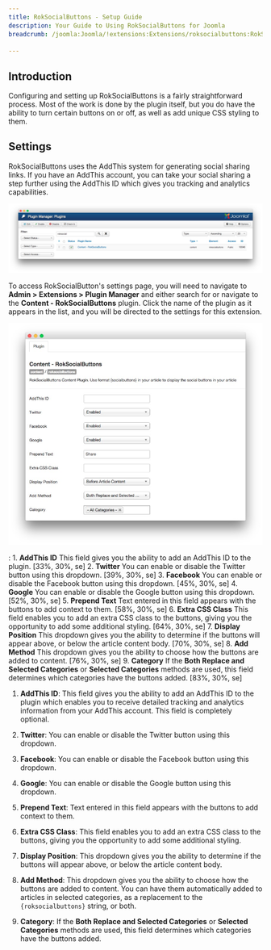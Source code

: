 ```yaml
---
title: RokSocialButtons - Setup Guide
description: Your Guide to Using RokSocialButtons for Joomla
breadcrumb: /joomla:Joomla/!extensions:Extensions/roksocialbuttons:RokSocialButtons

---
```


Introduction
-----

Configuring and setting up RokSocialButtons is a fairly straightforward process. Most of the work is done by the plugin itself, but you do have the ability to turn certain buttons on or off, as well as add unique CSS styling to them.

Settings
-----

RokSocialButtons uses the AddThis system for generating social sharing links. If you have an AddThis account, you can take your social sharing a step further using the AddThis ID which gives you tracking and analytics capabilities. 

![Setup](assets/roksocialbuttons_1.jpeg)

To access RokSocialButton's settings page, you will need to navigate to **Admin > Extensions > Plugin Manager** and either search for or navigate to the **Content - RokSocialButtons** plugin. Click the name of the plugin as it appears in the list, and you will be directed to the settings for this extension.

![Setup](assets/roksocialbuttons_2.jpeg)

:	1. **AddThis ID** This field gives you the ability to add an AddThis ID to the plugin. [33%, 30%, se]
	2. **Twitter** You can enable or disable the Twitter button using this dropdown. [39%, 30%, se]
	3. **Facebook** You can enable or disable the Facebook button using this dropdown. [45%, 30%, se]
	4. **Google** You can enable or disable the Google button using this dropdown. [52%, 30%, se]
	5. **Prepend Text** Text entered in this field appears with the buttons to add context to them. [58%, 30%, se]
	6. **Extra CSS Class** This field enables you to add an extra CSS class to the buttons, giving you the opportunity to add some additional styling. [64%, 30%, se]
	7. **Display Position** This dropdown gives you the ability to determine if the buttons will appear above, or below the article content body.  [70%, 30%, se]
	8. **Add Method** This dropdown gives you the ability to choose how the buttons are added to content. [76%, 30%, se]
	9. **Category** If the **Both Replace and Selected Categories** or **Selected Categories** methods are used, this field determines which categories have the buttons added. [83%, 30%, se]

1. **AddThis ID**: This field gives you the ability to add an AddThis ID to the plugin which enables you to receive detailed tracking and analytics information from your AddThis account. This field is completely optional.

2. **Twitter**: You can enable or disable the Twitter button using this dropdown.

3. **Facebook**: You can enable or disable the Facebook button using this dropdown.

4. **Google**: You can enable or disable the Google button using this dropdown.

5. **Prepend Text**: Text entered in this field appears with the buttons to add context to them.

6. **Extra CSS Class**: This field enables you to add an extra CSS class to the buttons, giving you the opportunity to add some additional styling.

7. **Display Position**: This dropdown gives you the ability to determine if the buttons will appear above, or below the article content body. 

8. **Add Method**: This dropdown gives you the ability to choose how the buttons are added to content. You can have them automatically added to articles in selected categories, as a replacement to the `{roksocialbuttons}` string, or both.

9. **Category**: If the **Both Replace and Selected Categories** or **Selected Categories** methods are used, this field determines which categories have the buttons added.

